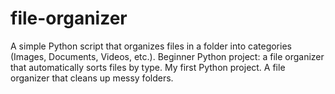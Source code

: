 # file-organizer
A simple Python script that organizes files in a folder into categories (Images, Documents, Videos, etc.).  Beginner Python project: a file organizer that automatically sorts files by type.  My first Python project. A file organizer that cleans up messy folders.
